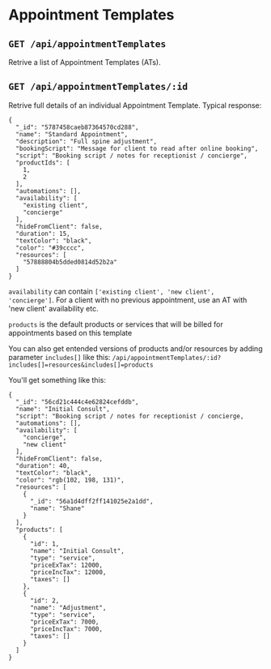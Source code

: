 # Appointment Templates
## `GET /api/appointmentTemplates`
Retrive a list of Appointment Templates (ATs).

## `GET /api/appointmentTemplates/:id`
Retrive full details of an individual Appointment Template.
Typical response:
```
{
  "_id": "5787458caeb87364570cd288",
  "name": "Standard Appointment",
  "description": "Full spine adjustment",
  "bookingScript": "Message for client to read after online booking",
  "script": "Booking script / notes for receptionist / concierge",
  "productIds": [
    1,
    2
  ],
  "automations": [],
  "availability": [
    "existing client",
    "concierge"
  ],
  "hideFromClient": false,
  "duration": 15,
  "textColor": "black",
  "color": "#39cccc",
  "resources": [
    "57888804b5dded0814d52b2a"
  ]
}
```
`availability` can contain `['existing client', 'new client', 'concierge']`. For a client with no previous appointment, use an AT with 'new client' availability etc.

`products` is the default products or services that will be billed for appointments based on this template

You can also get entended versions of products and/or resources by adding parameter `includes[]` like this:
`/api/appointmentTemplates/:id?includes[]=resources&includes[]=products`

You'll get something like this:
```
{
  "_id": "56cd21c444c4e62824cefddb",
  "name": "Initial Consult",
  "script": "Booking script / notes for receptionist / concierge,
  "automations": [],
  "availability": [
    "concierge",
    "new client"
  ],
  "hideFromClient": false,
  "duration": 40,
  "textColor": "black",
  "color": "rgb(102, 198, 131)",
  "resources": [
    {
      "_id": "56a1d4dff2ff141025e2a1dd",
      "name": "Shane"
    }
  ],
  "products": [
    {
      "id": 1,
      "name": "Initial Consult",
      "type": "service",
      "priceExTax": 12000,
      "priceIncTax": 12000,
      "taxes": []
    },
    {
      "id": 2,
      "name": "Adjustment",
      "type": "service",
      "priceExTax": 7000,
      "priceIncTax": 7000,
      "taxes": []
    }
  ]
}
```

